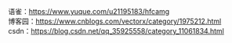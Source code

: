 语雀：https://www.yuque.com/u21195183/hfcamg  
博客园：https://www.cnblogs.com/vectorx/category/1975212.html  
csdn：https://blog.csdn.net/qq_35925558/category_11061834.html
